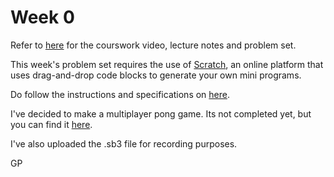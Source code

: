 # Week 0

Refer to [here](https://cs50.harvard.edu/x/2020/weeks/0/) for the courswork video, lecture notes and problem set.

This week's problem set requires the use of [Scratch](https://scratch.mit.edu/), an online platform that uses drag-and-drop code blocks
to generate your own mini programs.

Do follow the instructions and specifications on [here](https://cs50.harvard.edu/x/2020/psets/0/).

I've decided to make a multiplayer pong game. Its not completed yet, but you can find it [here](https://scratch.mit.edu/projects/384586024/).

I've also uploaded the .sb3 file for recording purposes.

GP
